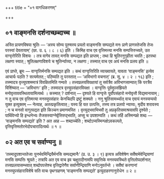 +++
title = "०१ वागधिकरणम्"

+++

## ०१ वाङ्मनसि दर्शनाच्छब्दाच्च ॥

अस्ति प्रायणविषया श्रुतिः — ‘अस्य सोम्य पुरुषस्य प्रयतो वाङ्मनसि सम्पद्यते मनः प्राणे प्राणस्तेजसि तेजः परस्यां देवतायाम्’ (छा. उ. ६ । ८ । ६) इति । किमिह वाच एव वृत्तिमत्त्या मनसि सम्पत्तिरुच्यते, उत वाग्वृत्तेरिति विशयः । तत्र वागेव तावत् मनसि सम्पद्यत इति प्राप्तम् ; तथा हि श्रुतिरनुगृहीता भवति ; इतरथा लक्षणा स्यात् ; श्रुतिलक्षणाविशये च श्रुतिर्न्याय्या, न लक्षणा ; तस्मात् वाच एव अयं मनसि प्रलय इति ॥

एवं प्राप्ते, ब्रूमः — वाग्वृत्तिर्मनसि सम्पद्यत इति । कथं वाग्वृत्तिरिति व्याख्यायते, यावता ‘वाङ्मनसि’ इत्येव आचार्यः पठति ? सत्यमेतत् ; पठिष्यति तु परस्तात् — ‘अविभागो वचनात्’ (ब्र. सू. ४ । २ । १६) इति ; तस्मादत्र वृत्त्युपशममात्रं विवक्षितमिति गम्यते । तत्त्वप्रलयविवक्षायां तु सर्वत्रैव अविभागसाम्यात् किं परत्रैव विशिंष्यात् — ‘अविभागः’ इति ; तस्मादत्र वृत्त्युपसंहारविवक्षा । वाग्वृत्तिः पूर्वमुपसंह्रियते मनोवृत्ताववस्थितायामित्यर्थः । कस्मात् ? दर्शनात् — दृश्यते हि वाग्वृत्तेः पूर्वोपसंहारो मनोवृत्तौ विद्यमानायाम् ; न तु वाच एव वृत्तिमत्त्या मनस्युपसंहारः केनचिदपि द्रष्टुं शक्यते । ननु श्रुतिसामर्थ्यात् वाच एवायं मनस्यप्ययो युक्त इत्युक्तम् — नेत्याह, अतत्प्रकृतित्वात् ; यस्य हि यत उत्पत्तिः, तस्य तत्र प्रलयो न्याय्यः, मृदीव शरावस्य ; न च मनसो वागुत्पद्यत इति किञ्चन प्रमाणमस्ति । वृत्त्युद्भवाभिभवौ तु अप्रकृतिसमाश्रयावपि दृश्येते ; पार्थिवेभ्यो हि इन्धनेभ्यः तैजसस्याग्नेर्वृत्तिरुद्भवति, अप्सु च उपशाम्यति । कथं तर्हि अस्मिन्पक्षे शब्दः — ‘वाङ्मनसि सम्पद्यते’ इति ? अत आह — शब्दाच्चेति ; शब्दोऽप्यस्मिन्पक्षेऽवकल्पते, वृत्तिवृत्तिमतोरभेदोपचारादित्यर्थः ॥ १ ॥

## ०२ अत एव च सर्वाण्यनु ॥

‘तस्मादुपशान्ततेजाः पुनर्भवमिन्द्रियैर्मनसि सम्पद्यमानैः’ (प्र. उ. ३ । ९) इत्यत्र अविशेषेण सर्वेषामेवेन्द्रियाणां मनसि सम्पत्तिः श्रूयते ; तत्रापि अत एव वाच इव चक्षुरादीनामपि सवृत्तिके मनस्यवस्थिते वृत्तिलोपदर्शनात् तत्त्वप्रलयासम्भवात् शब्दोपपत्तेश्च वृत्तिद्वारेणैव सर्वाणीन्द्रियाणि मनोऽनुवर्तन्ते । सर्वेषां करणानां मनस्युपसंहाराविशेषे सति वाचः पृथग्ग्रहणम् ‘वाङ्मनसि सम्पद्यते’ इत्युदाहरणानुरोधेन ॥ २ ॥
